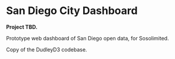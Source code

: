 San Diego City Dashboard
=============

__Project TBD.__

Prototype web dashboard of San Diego open data, for Sosolimited.

Copy of the DudleyD3 codebase.
